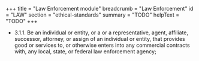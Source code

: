 +++
title = "Law Enforcement module"
breadcrumb = "Law Enforcement"
id = "LAW"
section = "ethical-standards"
summary = "TODO"
helpText = "TODO"
+++

- 3.1.1. Be an individual or entity, or a or a representative, agent, affiliate, successor, attorney, or assign of an individual or entity, that provides good or services to, or otherwise enters into any commercial contracts with, any local, state, or federal law enforcement agency;
